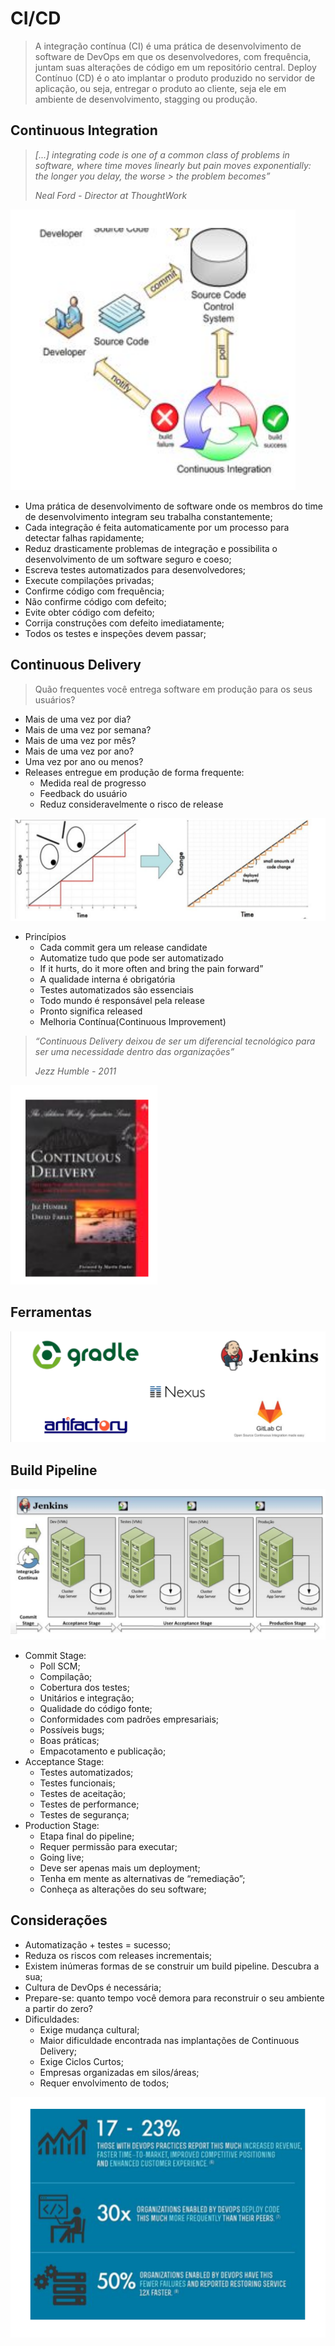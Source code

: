 # CI/CD
   > A integração contínua (CI) é uma prática de desenvolvimento de software de DevOps em que os desenvolvedores, com frequência, juntam suas alterações de código em um repositório central. Deploy Contínuo (CD) é o ato implantar o produto produzido no servidor de aplicação, ou seja, entregar o produto ao cliente, seja ele em ambiente de desenvolvimento, stagging ou produção.

## Continuous Integration

 > _[...] integrating code is one of a common class of problems in software, where time moves linearly but pain moves exponentially: the longer you delay, the worse > the problem becomes”_ 
 >
 > _Neal Ford - Director at ThoughtWork_

![](images/continuousIntegration.png) 
 
* Uma prática de desenvolvimento de software onde os membros do time de desenvolvimento integram seu trabalha constantemente;
* Cada integração é feita automaticamente por um processo para detectar falhas rapidamente;
* Reduz drasticamente problemas de integração e possibilita o desenvolvimento de um software seguro e coeso;
* Escreva testes automatizados para desenvolvedores;
* Execute compilações privadas;
* Confirme código com frequência;
* Não confirme código com defeito;
* Evite obter código com defeito;
* Corrija construções com defeito imediatamente;
* Todos os testes e inspeções devem passar;

## Continuous Delivery

>Quão frequentes você entrega software em produção para os seus usuários?
* Mais de uma vez por dia?
* Mais de uma vez por semana?
* Mais de uma vez por mês?
* Mais de uma vez por ano?
* Uma vez por ano ou menos?
* Releases entregue em produção de forma frequente:
  * Medida real de progresso
  * Feedback do usuário
  * Reduz consideravelmente o risco de release

![](images/continuousDelivery.png) 

* Princípios
   * Cada commit gera um release candidate
   * Automatize tudo que pode ser automatizado
   * If it hurts, do it more often and bring the pain forward”
   * A qualidade interna é obrigatória
   * Testes automatizados são essenciais
   * Todo mundo é responsável pela release
   * Pronto significa released
   * Melhoria Contínua(Continuous Improvement)

> _“Continuous Delivery deixou de ser um diferencial tecnológico para ser uma necessidade dentro das organizações”_
>
> _Jezz Humble - 2011_

![](images/continuousDelivery1.png) 

## Ferramentas

![](images/ferramentas.png)

## Build Pipeline

![](images/buildPipeline.png)

* Commit Stage:
   * Poll SCM;
   * Compilação;
   * Cobertura dos testes;
   * Unitários e integração;
   * Qualidade do código fonte;
   * Conformidades com padrões empresariais;
   * Possíveis bugs;
   * Boas práticas;
   * Empacotamento e publicação;
* Acceptance Stage:
   * Testes automatizados;
   * Testes funcionais;
   * Testes de aceitação;
   * Testes de performance;
   * Testes de segurança;   
* Production Stage:
   * Etapa final do pipeline;
   * Requer permissão para executar;
   * Going live;
   * Deve ser apenas mais um deployment;
   * Tenha em mente as alternativas de “remediação”;
   * Conheça as alterações do seu software;

## Considerações

* Automatização + testes = sucesso;
* Reduza os riscos com releases incrementais;
* Existem inúmeras formas de se construir um build pipeline. Descubra a sua;
* Cultura de DevOps é necessária;
* Prepare-se: quanto tempo você demora para reconstruir o seu ambiente a partir do zero?
* Dificuldades:
   * Exige mudança cultural;
   * Maior dificuldade encontrada nas implantações de Continuous Delivery;
   * Exige Ciclos Curtos;
   * Empresas organizadas em silos/áreas;
   * Requer envolvimento de todos;

![](images/consideracoes.png)